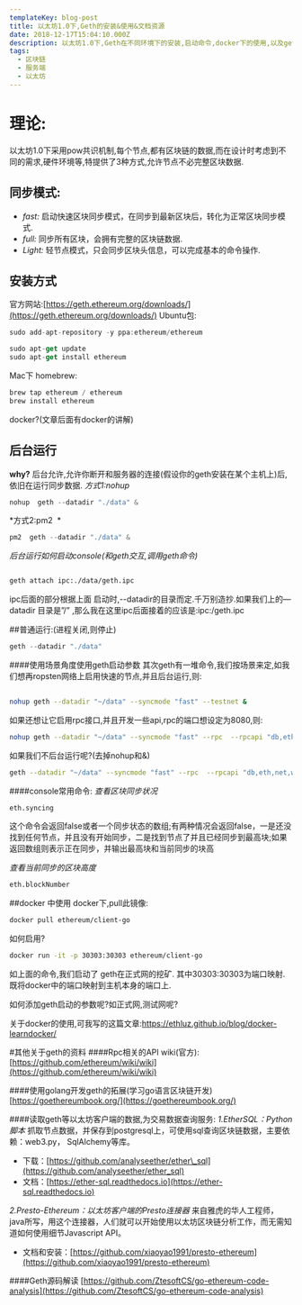 ```yaml
---
templateKey: blog-post
title: 以太坊1.0下,Geth的安装&使用&文档资源
date: 2018-12-17T15:04:10.000Z
description: 以太坊1.0下,Geth在不同环境下的安装,启动命令,docker下的使用,以及geth的开发资源,文档等.
tags:
  - 区块链
  - 服务端
  - 以太坊
---
```

# 理论:
以太坊1.0下采用pow共识机制,每个节点,都有区块链的数据,而在设计时考虑到不同的需求,硬件环境等,特提供了3种方式,允许节点不必完整区块数据.
## 同步模式:
+ *fast:* 
启动快速区块同步模式，在同步到最新区块后，转化为正常区块同步模式.
+ *full:*
同步所有区块，会拥有完整的区块链数据.
+ *Light:*
轻节点模式，只会同步区块头信息，可以完成基本的命令操作.

## 安装方式
官方网站:[https://geth.ethereum.org/downloads/](https://geth.ethereum.org/downloads/)
Ubuntu包:
```js
sudo add-apt-repository -y ppa:ethereum/ethereum

sudo apt-get update
sudo apt-get install ethereum

```
Mac下 homebrew:
```js
brew tap ethereum / ethereum
brew install ethereum
```
docker?(文章后面有docker的讲解)

## 后台运行
**why?**
后台允许,允许你断开和服务器的连接(假设你的geth安装在某个主机上)后,依旧在运行同步数据.
*方式1:nohup*
```js
nohup  geth --datadir "./data" &
```
*方式2:pm2  *
```js
pm2  geth --datadir "./data" &
```

*后台运行如何启动console(和geth交互,调用geth命令)*
```bash

geth attach ipc:./data/geth.ipc
```
ipc后面的部分根据上面 启动时,--datadir的目录而定.千万别造抄.如果我们上的—datadir 目录是”/” ,那么我在这里ipc后面接着的应该是:ipc:/geth.ipc

##普通运行:(进程关闭,则停止)
```js
geth --datadir "./data" 
```

####使用场景角度使用geth启动参数
其次geth有一堆命令,我们按场景来定,如我们想再ropsten网络上启用快速的节点,并且后台运行,则:
```bash
 
nohup geth --datadir "~/data" --syncmode "fast" --testnet & 
```

如果还想让它启用rpc接口,并且开发一些api,rpc的端口想设定为8080,则:
```bash
nohup geth --datadir "~/data" --syncmode "fast" --rpc  --rpcapi "db,eth,net,web3" --rpcport "8080" --testnet & 
```

如果我们不后台运行呢?(去掉nohup和&)
```bash
geth --datadir "~/data" --syncmode "fast" --rpc  --rpcapi "db,eth,net,web3" --rpcport "8080" --testnet 
```

####console常用命令:
*查看区块同步状况*
```bash
eth.syncing
```
这个命令会返回false或者一个同步状态的数组;有两种情况会返回false，一是还没找到任何节点，并且没有开始同步，二是找到节点了并且已经同步到最高块;如果返回数组则表示正在同步，并输出最高块和当前同步的块高

*查看当前同步的区块高度*
```bash
eth.blockNumber
```

##docker 中使用
docker下,pull此镜像:
```bash
docker pull ethereum/client-go
```

如何启用?
```bash
docker run -it -p 30303:30303 ethereum/client-go
```
如上面的命令,我们启动了 geth在正式网的挖矿. 其中30303:30303为端口映射.
既将docker中的端口映射到主机本身的端口上. 

如何添加geth启动的参数呢?如正式网,测试网呢?

关于docker的使用,可我写的这篇文章:https://ethluz.github.io/blog/docker-learndocker/

#其他关于geth的资料
####Rpc相关的API wiki(官方):
[https://github.com/ethereum/wiki/wiki](https://github.com/ethereum/wiki/wiki)

####使用golang开发geth的拓展(学习go语言区块链开发)
[https://goethereumbook.org/](https://goethereumbook.org/)

####读取geth等以太坊客户端的数据,为交易数据查询服务:
*1.EtherSQL：Python脚本*
抓取节点数据，并保存到postgresql上，可使用sql查询区块链数据，主要依赖：web3.py， SqlAlchemy等库。

 + 下载：[https://github.com/analyseether/ether\_sql](https://github.com/analyseether/ether_sql)
 + 文档：[https://ether-sql.readthedocs.io](https://ether-sql.readthedocs.io)


*2.Presto-Ethereum：以太坊客户端的Presto连接器*
来自雅虎的华人工程师，java所写，用这个连接器，人们就可以开始使用以太坊区块链分析工作，而无需知道如何使用细节Javascript API。
+ 文档和安装：[https://github.com/xiaoyao1991/presto-ethereum](https://github.com/xiaoyao1991/presto-ethereum)

####Geth源码解读
[https://github.com/ZtesoftCS/go-ethereum-code-analysis](https://github.com/ZtesoftCS/go-ethereum-code-analysis)